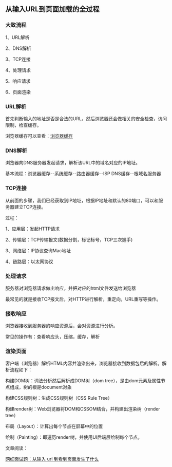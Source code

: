 ## 从输入URL到页面加载的全过程

### 大致流程

1、URL解析

2、DNS解析

3、TCP连接

4、处理请求

5、响应请求

6、页面渲染

### URL解析

首先判断输入的地址是否是合法的URL，然后浏览器还会做相关的安全检查，访问限制，检查缓存。

浏览器缓存可以查看：[浏览器缓存](../Basic/cache.md)

### DNS解析

浏览器向DNS服务器发起请求，解析该URL中的域名对应的IP地址。

基本流程：浏览器缓存--系统缓存--路由器缓存--ISP DNS缓存--根域名服务器

### TCP连接

从前面的步骤，我们已经获取到IP地址，根据IP地址和默认的80端口，可以和服务器建立TCP连接。

过程：

1、应用层：发起HTTP请求

2、传输层：TCP传输报文(数据分割，标记标号，TCP三次握手)

3、网络层：IP协议查询Mac地址

4、链路层：以太网协议

### 处理请求

服务器对浏览器请求做出响应，并把对应的html文件发送给浏览器

最常见的就是接收TCP报文后，对HTTP进行解析，重定向，URL重写等操作。

### 接收响应

浏览器接收到服务器的响应资源后，会对资源进行分析。

常见的操作有：查看响应头，压缩，缓存，解析

### 渲染页面

客户端（浏览器）解析HTML内容并渲染出来，浏览器接收到数据包后的解析。解析流程如下：

构建DOM树：词法分析然后解析成DOM树（dom tree），是由dom元素及属性节点组成，树的根是document对象

构建CSS规则树：生成CSS规则树（CSS Rule Tree）

构建render树：Web浏览器将DOM和CSSOM结合，并构建出渲染树（render tree）

布局（Layout）：计算出每个节点在屏幕中的位置

绘制（Painting）：即遍历render树，并使用UI后端层绘制每个节点。

文章阅读：

[网红面试题：从输入 url 到看到页面发生了什么](https://juejin.cn/post/7091224941789446175)
